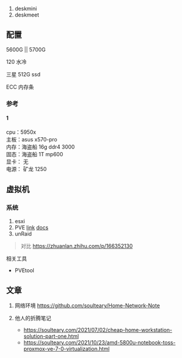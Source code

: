 1. deskmini
2. deskmeet



## 配置

5600G || 5700G

120 水冷

三星 512G ssd

ECC 内存条

### 参考

#### 1

cpu：5950x  
主板：asus x570-pro  
内存：海盗船 16g ddr4 3000  
固态：海盗船 1T mp600  
显卡： 无  
电源： 矿龙 1250



## 虚拟机

### 系统

1. esxi
2. PVE  [link](https://www.proxmox.com/en/)  [docs](https://pve.proxmox.com/wiki/Main_Page)
3. unRaid

> 对比
> https://zhuanlan.zhihu.com/p/166352130

相关工具
- PVEtool

## 文章

1. 网络环境
	https://github.com/soulteary/Home-Network-Note

2. 他人的折腾笔记
	- https://soulteary.com/2021/07/02/cheap-home-workstation-solution-part-one.html
	- https://soulteary.com/2021/10/23/amd-5800u-notebook-toss-proxmox-ve-7-0-virtualization.html